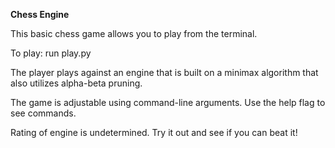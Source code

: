 **Chess Engine**

This basic chess game allows you to play from the terminal. 

To play: run play.py

The player plays against an engine that is built on a minimax
algorithm that also utilizes alpha-beta pruning.

The game is adjustable using command-line arguments. Use the 
help flag to see commands.

Rating of engine is undetermined. Try it out and see if you 
can beat it!
